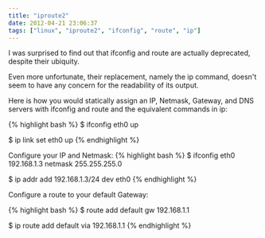```yaml
---
title: "iproute2"
date: 2012-04-21 23:06:37
tags: ["linux", "iproute2", "ifconfig", "route", "ip"]
---
```


<p>
I was surprised to find out that ifconfig and route are actually deprecated, despite their ubiquity.
</p>

<p>
Even more unfortunate, their replacement, namely the ip command, doesn't seem to have any concern for the readability of its output.
</p>

<p>
Here is how you would statically assign an IP, Netmask, Gateway, and DNS servers with ifconfig and route and the equivalent commands in ip:

{% highlight bash %}
$ ifconfig eth0 up

$ ip link set eth0 up
{% endhighlight %}
</p>

<p>
Configure your IP and Netmask:
{% highlight bash %}
$ ifconfig eth0 192.168.1.3 netmask 255.255.255.0

$ ip addr add 192.168.1.3/24 dev eth0
{% endhighlight %}
</p>

<p>
Configure a route to your default Gateway:

{% highlight bash %}
$ route add default gw 192.168.1.1

$ ip route add default via 192.168.1.1
{% endhighlight %}
</p>

